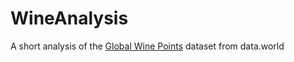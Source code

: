 # WineAnalysis
A short analysis of the [Global Wine Points](https://data.world/markpowell/global-wine-points) dataset from data.world
